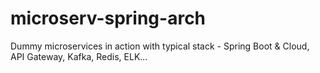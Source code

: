 # microserv-spring-arch
Dummy microservices in action with typical stack - Spring Boot &amp; Cloud, API Gateway, Kafka, Redis, ELK...
